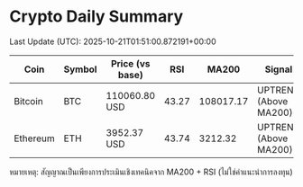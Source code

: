 # Crypto Daily Summary

Last Update (UTC): 2025-10-21T01:51:00.872191+00:00

| Coin | Symbol | Price (vs base) | RSI | MA200 | Signal |
|------|--------|------------------|-----|-------|--------|
| Bitcoin | BTC | 110060.80 USD | 43.27 | 108017.17 | UPTREND (Above MA200) |
| Ethereum | ETH | 3952.37 USD | 43.74 | 3212.32 | UPTREND (Above MA200) |

หมายเหตุ: สัญญาณเป็นเพียงการประเมินเชิงเทคนิคจาก MA200 + RSI (ไม่ใช่คำแนะนำการลงทุน)